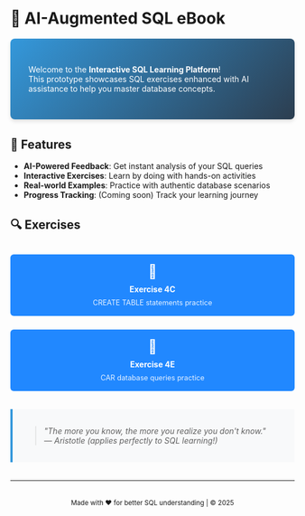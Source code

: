 <style>
.footer, .octocat {
  display: none !important;
}
</style>

# 📘 AI-Augmented SQL eBook

<div class="intro-card" style="
  background: linear-gradient(135deg, #3498db, #2c3e50);
  color: white;
  padding: 2rem;
  border-radius: 8px;
  box-shadow: 0 4px 6px rgba(0,0,0,0.1);
  margin-bottom: 2rem;
">

Welcome to the **Interactive SQL Learning Platform**!  
This prototype showcases SQL exercises enhanced with AI assistance to help you master database concepts.

</div>

## 🚀 Features
- **AI-Powered Feedback**: Get instant analysis of your SQL queries
- **Interactive Exercises**: Learn by doing with hands-on activities
- **Real-world Examples**: Practice with authentic database scenarios
- **Progress Tracking**: (Coming soon) Track your learning journey

## 🔍 Exercises

<div style="display: grid; grid-template-columns: repeat(auto-fit, minmax(250px, 1fr)); gap: 1.5rem; margin: 2rem 0;">

<a href="exercises/activity_4C_AI.html" style="text-decoration: none;">
  <div style="background: #2188ff; color: white; padding: 1rem; border-radius: 6px; text-align: center; transition: transform 0.2s;">
    <div style="font-size: 1.5rem;">📌</div>
    <div style="font-weight: bold; margin: 0.5rem 0;">Exercise 4C</div>
    <div style="font-size: 0.9em; opacity: 0.9;">CREATE TABLE statements practice</div>
  </div>
</a>

<a href="exercises/activity_AI.html" style="text-decoration: none;">
  <div style="background: #2188ff; color: white; padding: 1rem; border-radius: 6px; text-align: center; transition: transform 0.2s;">
    <div style="font-size: 1.5rem;">📌</div>
    <div style="font-weight: bold; margin: 0.5rem 0;">Exercise 4E</div>
    <div style="font-size: 0.9em; opacity: 0.9;">CAR database queries practice</div>
  </div>
</a>

</div>

<div class="quote" style="
  border-left: 4px solid #3498db;
  padding: 1rem;
  background: #f8f9fa;
  margin: 2rem 0;
  font-style: italic;
">

> "The more you know, the more you realize you don't know."  
> — Aristotle (applies perfectly to SQL learning!)

</div>

---

<div style="text-align: center; margin-top: 2rem;">
  <small>Made with ❤️ for better SQL understanding | © 2025</small>
</div>
